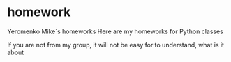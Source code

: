 # homework
Yeromenko Mike`s homeworks
Here are my homeworks for Python classes

If you are not from my group, it will not be easy for to understand, what is it about

